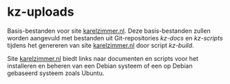 # kz-uploads

Basis-bestanden voor site [karelzimmer.nl](https://karelzimmer.nl).
Deze basis-bestanden zullen worden aangevuld met bestanden uit Git-repositories *kz-docs* en *kz-scripts* tijdens het genereren van site [karelzimmer.nl](https://karelzimmer.nl) door script *kz-build*.

Site [karelzimmer.nl](https://karelzimmer.nl) biedt links naar documenten en scripts voor het installeren en beheren van een Debian systeem of een op Debian gebaseerd systeem zoals Ubuntu.
